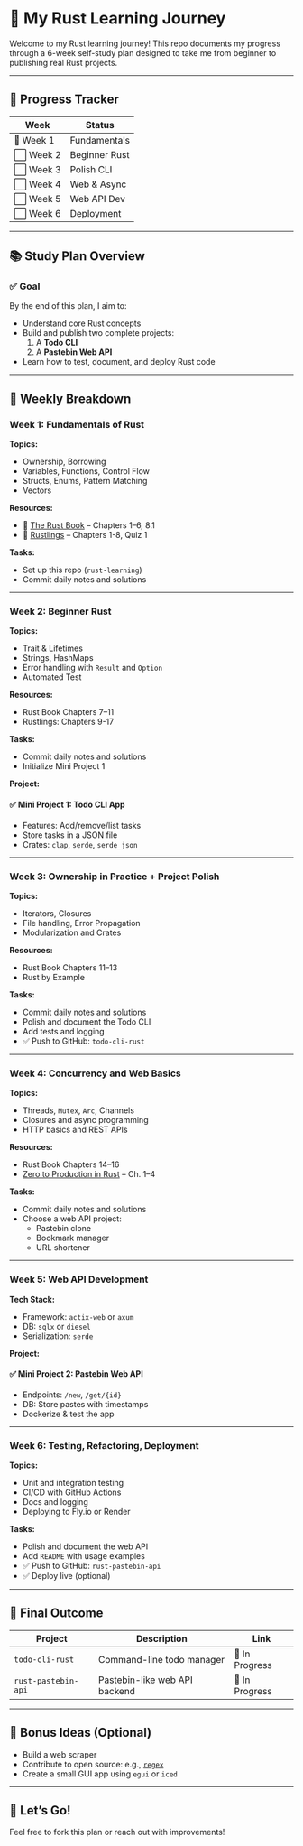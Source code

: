 # 🦀 My Rust Learning Journey

Welcome to my Rust learning journey! This repo documents my progress through a 6-week self-study plan designed to take me from beginner to publishing real Rust projects.

---

## 📍 Progress Tracker

| Week         | Status         |
|--------------|----------------|
| 🔵 Week 1     | Fundamentals   |
| ⬜ Week 2     | Beginner Rust |
| ⬜ Week 3     | Polish CLI     |
| ⬜ Week 4     | Web & Async    |
| ⬜ Week 5     | Web API Dev    |
| ⬜ Week 6     | Deployment     |

---

## 📚 Study Plan Overview

### ✅ Goal
By the end of this plan, I aim to:
- Understand core Rust concepts
- Build and publish two complete projects:
  1. A **Todo CLI**
  2. A **Pastebin Web API**
- Learn how to test, document, and deploy Rust code

---

## 📆 Weekly Breakdown

### Week 1: Fundamentals of Rust

**Topics:**
- Ownership, Borrowing
- Variables, Functions, Control Flow
- Structs, Enums, Pattern Matching
- Vectors

**Resources:**
- 📘 [The Rust Book](https://doc.rust-lang.org/book/) – Chapters 1–6, 8.1
- 🧪 [Rustlings](https://github.com/rust-lang/rustlings) – Chapters 1-8, Quiz 1

**Tasks:**
- Set up this repo (`rust-learning`)
- Commit daily notes and solutions

---

### Week 2: Beginner Rust

**Topics:**
- Trait & Lifetimes
- Strings, HashMaps
- Error handling with `Result` and `Option`
- Automated Test

**Resources:**
- Rust Book Chapters 7–11
- Rustlings: Chapters 9-17

**Tasks:**
- Commit daily notes and solutions
- Initialize Mini Project 1

**Project:**
#### ✅ Mini Project 1: Todo CLI App
- Features: Add/remove/list tasks
- Store tasks in a JSON file
- Crates: `clap`, `serde`, `serde_json`

---

### Week 3: Ownership in Practice + Project Polish

**Topics:**
- Iterators, Closures
- File handling, Error Propagation
- Modularization and Crates

**Resources:**
- Rust Book Chapters 11–13
- Rust by Example

**Tasks:**
- Commit daily notes and solutions
- Polish and document the Todo CLI
- Add tests and logging
- ✅ Push to GitHub: `todo-cli-rust`

---

### Week 4: Concurrency and Web Basics

**Topics:**
- Threads, `Mutex`, `Arc`, Channels
- Closures and async programming
- HTTP basics and REST APIs

**Resources:**
- Rust Book Chapters 14–16
- [Zero to Production in Rust](https://www.zero2prod.com/) – Ch. 1–4

**Tasks:**
- Commit daily notes and solutions
- Choose a web API project:
  - Pastebin clone
  - Bookmark manager
  - URL shortener

---

### Week 5: Web API Development

**Tech Stack:**
- Framework: `actix-web` or `axum`
- DB: `sqlx` or `diesel`
- Serialization: `serde`

**Project:**
#### ✅ Mini Project 2: Pastebin Web API
- Endpoints: `/new`, `/get/{id}`
- DB: Store pastes with timestamps
- Dockerize & test the app

---

### Week 6: Testing, Refactoring, Deployment

**Topics:**
- Unit and integration testing
- CI/CD with GitHub Actions
- Docs and logging
- Deploying to Fly.io or Render

**Tasks:**
- Polish and document the web API
- Add `README` with usage examples
- ✅ Push to GitHub: `rust-pastebin-api`
- ✅ Deploy live (optional)

---

## 🏁 Final Outcome

| Project               | Description                    | Link                |
|-----------------------|--------------------------------|---------------------|
| `todo-cli-rust`       | Command-line todo manager      | 🚧 In Progress      |
| `rust-pastebin-api`   | Pastebin-like web API backend  | 🚧 In Progress      |

---

## 🔖 Bonus Ideas (Optional)
- Build a web scraper
- Contribute to open source: e.g., [`regex`](https://github.com/rust-lang/regex)
- Create a small GUI app using `egui` or `iced`

---

## 🚀 Let’s Go!
Feel free to fork this plan or reach out with improvements!
